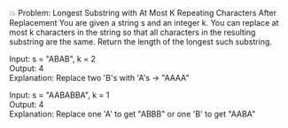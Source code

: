 💥 Problem: Longest Substring with At Most K Repeating Characters After Replacement
You are given a string s and an integer k. You can replace at most k characters in the string so that all characters in the resulting substring are the same.
Return the length of the longest such substring.

Input: s = "ABAB", k = 2  
Output: 4  
Explanation: Replace two 'B's with 'A's → "AAAA"

Input: s = "AABABBA", k = 1  
Output: 4  
Explanation: Replace one 'A' to get "ABBB" or one 'B' to get "AABA"